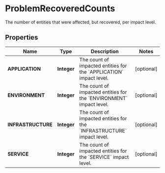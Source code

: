 

# ProblemRecoveredCounts

The number of entities that were affected, but recovered, per impact level.

## Properties

| Name | Type | Description | Notes |
|------------ | ------------- | ------------- | -------------|
|**APPLICATION** | **Integer** | The count of impacted entities for the &#x60;APPLICATION&#x60; impact level. |  [optional] |
|**ENVIRONMENT** | **Integer** | The count of impacted entities for the &#x60;ENVIRONMENT&#x60; impact level. |  [optional] |
|**INFRASTRUCTURE** | **Integer** | The count of impacted entities for the &#x60;INFRASTRUCTURE&#x60; impact level. |  [optional] |
|**SERVICE** | **Integer** | The count of impacted entities for the &#x60;SERVICE&#x60; impact level. |  [optional] |



